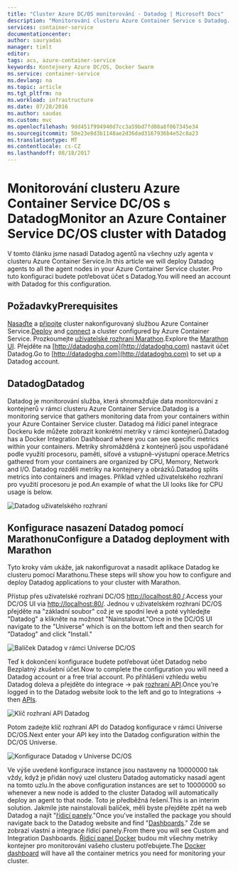 ```yaml
---
title: "Cluster Azure DC/OS monitorování - Datadog | Microsoft Docs"
description: "Monitorování clusteru Azure Container Service s Datadog. K nasazení agentů Datadog ke clusteru pomocí webového uživatelského rozhraní DC/OS."
services: container-service
documentationcenter: 
author: sauryadas
manager: timlt
editor: 
tags: acs, azure-container-service
keywords: Kontejnery Azure DC/OS, Docker Swarm
ms.service: container-service
ms.devlang: na
ms.topic: article
ms.tgt_pltfrm: na
ms.workload: infrastructure
ms.date: 07/28/2016
ms.author: saudas
ms.custom: mvc
ms.openlocfilehash: 9dd451f994940d7cc3a59bd7fd08a8f067345e34
ms.sourcegitcommit: 50e23e8d3b1148ae2d36dad3167936b4e52c8a23
ms.translationtype: MT
ms.contentlocale: cs-CZ
ms.lasthandoff: 08/18/2017
---
```

# <a name="monitor-an-azure-container-service-dcos-cluster-with-datadog"></a><span data-ttu-id="e8cdc-105">Monitorování clusteru Azure Container Service DC/OS s Datadog</span><span class="sxs-lookup"><span data-stu-id="e8cdc-105">Monitor an Azure Container Service DC/OS cluster with Datadog</span></span>
<span data-ttu-id="e8cdc-106">V tomto článku jsme nasadí Datadog agentů na všechny uzly agenta v clusteru Azure Container Service.</span><span class="sxs-lookup"><span data-stu-id="e8cdc-106">In this article we will deploy Datadog agents to all the agent nodes in your Azure Container Service cluster.</span></span> <span data-ttu-id="e8cdc-107">Pro tuto konfiguraci budete potřebovat účet s Datadog.</span><span class="sxs-lookup"><span data-stu-id="e8cdc-107">You will need an account with Datadog for this configuration.</span></span> 

## <a name="prerequisites"></a><span data-ttu-id="e8cdc-108">Požadavky</span><span class="sxs-lookup"><span data-stu-id="e8cdc-108">Prerequisites</span></span>
<span data-ttu-id="e8cdc-109">[Nasaďte](container-service-deployment.md) a [připojte](../container-service-connect.md) cluster nakonfigurovaný službou Azure Container Service.</span><span class="sxs-lookup"><span data-stu-id="e8cdc-109">[Deploy](container-service-deployment.md) and [connect](../container-service-connect.md) a cluster configured by Azure Container Service.</span></span> <span data-ttu-id="e8cdc-110">Prozkoumejte [uživatelské rozhraní Marathon](container-service-mesos-marathon-ui.md).</span><span class="sxs-lookup"><span data-stu-id="e8cdc-110">Explore the [Marathon UI](container-service-mesos-marathon-ui.md).</span></span> <span data-ttu-id="e8cdc-111">Přejděte na [http://datadoghq.com](http://datadoghq.com) nastavit účet Datadog.</span><span class="sxs-lookup"><span data-stu-id="e8cdc-111">Go to [http://datadoghq.com](http://datadoghq.com) to set up a Datadog account.</span></span> 

## <a name="datadog"></a><span data-ttu-id="e8cdc-112">Datadog</span><span class="sxs-lookup"><span data-stu-id="e8cdc-112">Datadog</span></span>
<span data-ttu-id="e8cdc-113">Datadog je monitorování služba, která shromažďuje data monitorování z kontejnerů v rámci clusteru Azure Container Service.</span><span class="sxs-lookup"><span data-stu-id="e8cdc-113">Datadog is a monitoring service that gathers monitoring data from your containers within your Azure Container Service cluster.</span></span> <span data-ttu-id="e8cdc-114">Datadog má řídicí panel integrace Dockeru kde můžete zobrazit konkrétní metriky v rámci kontejnerů.</span><span class="sxs-lookup"><span data-stu-id="e8cdc-114">Datadog has a Docker Integration Dashboard where you can see specific metrics within your containers.</span></span> <span data-ttu-id="e8cdc-115">Metriky shromážděná z kontejnerů jsou uspořádané podle využití procesoru, paměti, síťové a vstupně-výstupní operace.</span><span class="sxs-lookup"><span data-stu-id="e8cdc-115">Metrics gathered from your containers are organized by CPU, Memory, Network and I/O.</span></span> <span data-ttu-id="e8cdc-116">Datadog rozdělí metriky na kontejnery a obrázků.</span><span class="sxs-lookup"><span data-stu-id="e8cdc-116">Datadog splits metrics into containers and images.</span></span> <span data-ttu-id="e8cdc-117">Příklad vzhled uživatelského rozhraní pro využití procesoru je pod.</span><span class="sxs-lookup"><span data-stu-id="e8cdc-117">An example of what the UI looks like for CPU usage is below.</span></span>

![Datadog uživatelského rozhraní](./media/container-service-monitoring/datadog4.png)

## <a name="configure-a-datadog-deployment-with-marathon"></a><span data-ttu-id="e8cdc-119">Konfigurace nasazení Datadog pomocí Marathonu</span><span class="sxs-lookup"><span data-stu-id="e8cdc-119">Configure a Datadog deployment with Marathon</span></span>
<span data-ttu-id="e8cdc-120">Tyto kroky vám ukáže, jak nakonfigurovat a nasadit aplikace Datadog ke clusteru pomocí Marathonu.</span><span class="sxs-lookup"><span data-stu-id="e8cdc-120">These steps will show you how to configure and deploy Datadog applications to your cluster with Marathon.</span></span> 

<span data-ttu-id="e8cdc-121">Přístup přes uživatelské rozhraní DC/OS [http://localhost:80 /](http://localhost:80/).</span><span class="sxs-lookup"><span data-stu-id="e8cdc-121">Access your DC/OS UI via [http://localhost:80/](http://localhost:80/).</span></span> <span data-ttu-id="e8cdc-122">Jednou v uživatelském rozhraní DC/OS přejděte na "základní soubor" což je ve spodní levé a poté vyhledejte "Datadog" a klikněte na možnost "Nainstalovat."</span><span class="sxs-lookup"><span data-stu-id="e8cdc-122">Once in the DC/OS UI navigate to the "Universe" which is on the bottom left and then search for "Datadog" and click "Install."</span></span>

![Balíček Datadog v rámci Universe DC/OS](./media/container-service-monitoring/datadog1.png)

<span data-ttu-id="e8cdc-124">Teď k dokončení konfigurace budete potřebovat účet Datadog nebo Bezplatný zkušební účet.</span><span class="sxs-lookup"><span data-stu-id="e8cdc-124">Now to complete the configuration you will need a Datadog account or a free trial account.</span></span> <span data-ttu-id="e8cdc-125">Po přihlášeni vzhledu webu Datadog doleva a přejděte do integrace -> pak [rozhraní API](https://app.datadoghq.com/account/settings#api).</span><span class="sxs-lookup"><span data-stu-id="e8cdc-125">Once you're logged in to the Datadog website look to the left and go to Integrations -> then [APIs](https://app.datadoghq.com/account/settings#api).</span></span> 

![Klíč rozhraní API Datadog](./media/container-service-monitoring/datadog2.png)

<span data-ttu-id="e8cdc-127">Potom zadejte klíč rozhraní API do Datadog konfigurace v rámci Universe DC/OS.</span><span class="sxs-lookup"><span data-stu-id="e8cdc-127">Next enter your API key into the Datadog configuration within the DC/OS Universe.</span></span> 

![Konfigurace Datadog v Universe DC/OS](./media/container-service-monitoring/datadog3.png) 

<span data-ttu-id="e8cdc-129">Ve výše uvedené konfigurace instance jsou nastaveny na 10000000 tak vždy, když je přidán nový uzel clusteru Datadog automaticky nasadí agent na tomto uzlu.</span><span class="sxs-lookup"><span data-stu-id="e8cdc-129">In the above configuration instances are set to 10000000 so whenever a new node is added to the cluster Datadog will automatically deploy an agent to that node.</span></span> <span data-ttu-id="e8cdc-130">Toto je předběžná řešení.</span><span class="sxs-lookup"><span data-stu-id="e8cdc-130">This is an interim solution.</span></span> <span data-ttu-id="e8cdc-131">Jakmile jste nainstalovali balíček, měli byste přejděte zpět na web Datadog a najít "[řídicí panely](https://app.datadoghq.com/dash/list)."</span><span class="sxs-lookup"><span data-stu-id="e8cdc-131">Once you've installed the package you should navigate back to the Datadog website and find "[Dashboards](https://app.datadoghq.com/dash/list)."</span></span> <span data-ttu-id="e8cdc-132">Zde se zobrazí vlastní a integrace řídicí panely.</span><span class="sxs-lookup"><span data-stu-id="e8cdc-132">From there you will see Custom and Integration Dashboards.</span></span> <span data-ttu-id="e8cdc-133">[Řídicí panel Docker](https://app.datadoghq.com/screen/integration/docker) budou mít všechny metriky kontejner pro monitorování vašeho clusteru potřebujete.</span><span class="sxs-lookup"><span data-stu-id="e8cdc-133">The [Docker dashboard](https://app.datadoghq.com/screen/integration/docker) will have all the container metrics you need for monitoring your cluster.</span></span> 

